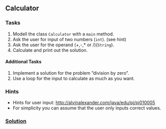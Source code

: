 ## Calculator

### Tasks
1. Modell the class `Calculator` with a `main` method.
2. Ask the user for input of two numbers (`int`). (see hint)
3. Ask the user for the operand (+,-,* or /)(`String`).
4. Calculate and print out the solution.

#### Additional Tasks
1. Implement a solution for the problem ”division by zero”.
2. Use a loop for the input to calculate as much as you want.

### Hints
* Hints for user input: http://alvinalexander.com/java/edu/pj/pj010005
* For simplicity you can assume that the user only inputs correct values.

### [Solution](https://github.com/pibebtol/java-lessons/blob/master/exercises/solutions/08Calculator/Calc.java)